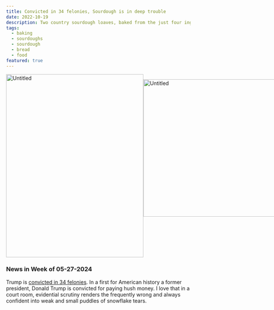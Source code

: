 ```yaml
---
title: Convicted in 34 felonies, Sourdough is in deep trouble
date: 2022-10-19
description: Two country sourdough loaves, baked from the just four ingredients flour, water, yeast, and salt, emerged from a 500F oven. With their golden crusts crackling and their interiors tender and airy, these loaves are a testament to a craft that demands a network of gluten and heat.
tags:
  - baking
  - sourdoughs
  - sourdough
  - bread
  - food
featured: true
---
```


<div style="display:flex; justify-content: space-evenly;">
  <a data-flickr-embed="true" data-footer="true" href="https://www.flickr.com/photos/davidchicopham/53771538322/in/datetaken-public/" title="Untitled"><img src="https://live.staticflickr.com/65535/53771538322_5978f87d51.jpg" width="375" height="500" alt="Untitled"/></a><script async src="//embedr.flickr.com/assets/client-code.js" charset="utf-8"></script>

  <a data-flickr-embed="true" data-footer="true" href="https://www.flickr.com/photos/davidchicopham/53772990600/in/photostream/" title="Untitled"><img src="https://live.staticflickr.com/65535/53772990600_b9d0d18a77.jpg" width="500" height="375" alt="Untitled"/></a><script async src="//embedr.flickr.com/assets/client-code.js" charset="utf-8"></script>
</div>


### News in Week of 05-27-2024
Trump is [convicted in 34 felonies](https://www.washingtonpost.com/politics/2024/05/30/trump-guilty-verdict-hush-money-trial/). In a first for American history a former president, Donald Trump is convicted for paying hush money. I love that in a court room, evidential scrutiny renders the frequently wrong and always confident into weak and small puddles of snowflake tears.



